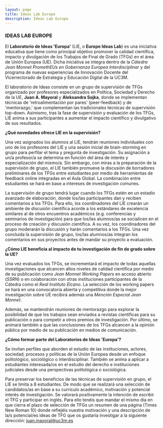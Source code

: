 ```yaml
---
layout: page
title: Ideas Lab Europe
description: Ideas Lab Europe
---
```


### IDEAS LAB EUROPE

El **Laboratorio de Ideas 'Europa'** (LIE, o **Europe Ideas Lab**) es una iniciativa educativa que tiene como principal objetivo promover la calidad científica, impacto y divulgación de los Trabajos de Final de Grado (TFGs) en el área de Unión Europea (UE). Dicha iniciativa se integra dentro de la *Cátedra Jean Monnet PromethEUs en Gobernanza Europea Interdisciplinar* y del programa de nuevas experiencias de Innovación Docente del Vicerrectorado de Estrategia y Educación Digital de la UC3M.

El laboratorio de Ideas consiste en un grupo de supervisión de TFGs organizado por profesores especializados en Política, Sociedad y Derecho de la UE, **Juan A. Mayoral** y **Aleksandra Sojka**, donde se implementan técnicas de 'retroalimentación por pares' (peer-feedback) y de 'mentorazgo,' que complementan las tradicionales técnicas de supervisión top-down. Asimismo, tras la fase de supervisión y evaluación de los TFGs, LIE anima a sus participantes a aumentar el impacto científico y divulgativo de sus resultados.

**¿Qué novedades ofrece LIE en la supervisión?**

Una vez asignados los alumnos al LIE, tendrán reuniones individuales con uno de los profesores del LIE y una sesión inicial de brain-storming en grupo para perfilar el tema y pregunta de investigación. Su asignación a un/a profesor/a se determina en función del área de interés y especialización del mismo/a. Sin embargo, con miras a la preparación de la supervisión de grupo, el LIE también promueve la discusión de borradores preliminares de los TFGs entre estudiantes por medio de herramientas de feedback online integradas en el Aula Global. La combinación entre estudiantes se hará en base a intereses de investigación comunes.

La supervisión de grupo tendrá lugar cuando los TFGs estén en un estadio avanzado de elaboración, donde los/las participantes dan y reciben comentarios a los TFGs. Para ello, los coordinadores del LIE crearán un ambiente de discusión científica acorde a los estándares de excelencia similares al de otros encuentros académicos (e.g. conferencias y seminarios de investigación) para que los/las alumnos/as se socialicen en el proceso de creación y discusión científica. A su vez, los coordinadores del grupo moderarán la discusión y harán comentarios a los TFGs. Una vez concluida la supervisión de grupo, los/las alumnos/as integran los comentarios en sus proyectos antes de mandar su proyecto a evaluación.

**¿Cómo LIE beneficia al impacto de tu investigación de fin de grado sobre la UE?**

Una vez evaluados los TFGs, se incrementará el impacto de todas aquellas investigaciones que alcancen altos niveles de calidad científica por medio de su publicación como *Jean Monnet Working Papers* en acceso abierto (*SSRN*) o en colaboración con otras instituciones participantes de la Cátedra como el *Real Instituto Elcano*. La selección de los working papers se hará en una convocatoria abierta y competitiva donde la mejor investigación sobre UE recibirá además una *Mención Especial Jean Monnet*.

Además, se mantendrán reuniones de mentorazgo para explorar la posibilidad de que los trabajos sean enviados a revistas científicas para su publicación o para competir a otros premios de investigación. Por último, se animará también a que las conclusiones de los TFGs alcancen a la opinión pública por medio de su publicación en medios de comunicación.

**¿Cómo formar parte del Laboratorios de Ideas 'Europa'?**

Se invitan perfiles que aborden el estudio de las instituciones, actores, sociedad, procesos y políticas de la Unión Europea desde un enfoque politológico, sociológico o interdisciplinar. También se anima a aplicar a estudiantes interesada/os en el estudio del derecho e instituciones judiciales desde una perspectivas politológica o sociológica.

Para preservar los beneficios de las técnicas de supervisión en grupo, el LIE se limita a 8 estudiantes. De modo que se realizará una selección de candidatos/as en base a su currículo académico, motivación y potencial interés de investigación. Se valorará positivamente la intención de escribir el TFG y participar en inglés. Para ello tenéis que mandar el mismo día en que cierra el plazo de selección de TFGs un resumen de una página (Times New Roman 10) donde reflejéis vuestra motivación y una descripción de la/s potencial/es ideas de TFG que os gustaría investigar a la siguiente dirección: [juan.mayoral@uc3m.es](mailto:juan.mayoral@uc3m.es)
